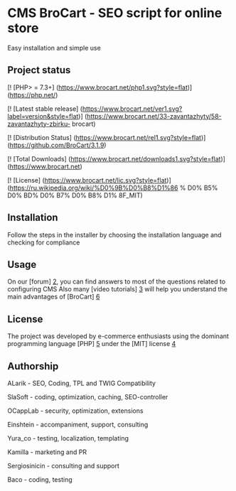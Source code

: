 CMS BroCart - SEO script for online store
=================================
Easy installation and simple use

## Project status
[! [PHP> = 7.3+] (https://www.brocart.net/php1.svg?style=flat)] (https://php.net/)

[! [Latest stable release] (https://www.brocart.net/ver1.svg?label=version&style=flat)] (https://www.brocart.net/33-zavantazhyty/58-zavantazhyty-zbirku- brocart)

[! [Distribution Status] (https://www.brocart.net/rel1.svg?style=flat)] (https://github.com/BroCart/3.1.9)

[! [Total Downloads] (https://www.brocart.net/downloads1.svg?style=flat)] (https://www.brocart.net)

[! [License] (https://www.brocart.net/lic.svg?style=flat)] (https://ru.wikipedia.org/wiki/%D0%9B%D0%B8%D1%86 % D0% B5% D0% BD% D0% B7% D0% B8% D1% 8F_MIT)

## Installation

Follow the steps in the installer by choosing the installation language and checking for compliance

## Usage

On our [forum] [2], you can find answers to most of the questions related to configuring CMS
Also many [video tutorials] [3] will help you understand the main advantages of [BroCart] [6]

## License

The project was developed by e-commerce enthusiasts using the dominant programming language [PHP] [5] under the [MIT] license [4]

## Authorship

ALarik - SEO, Coding, TPL and TWIG Compatibility

SlaSoft - coding, optimization, caching, SEO-controller

OCappLab - security, optimization, extensions

Einshtein - accompaniment, support, consulting

Yura_co - testing, localization, templating

Kamilla - marketing and PR

Sergiosinicin - consulting and support

Baco - coding, testing

[2]: https://forum.brocart.net
[3]: https://www.youtube.com/user/opencartua
[4]: https://ru.wikipedia.org/wiki/%D0%9B%D0%B8%D1%86%D0%B5%D0%BD%D0%B7%D0%B8%D1%8F_MIT
[5]: https://php.net
[6]: https://www.brocart.net 

